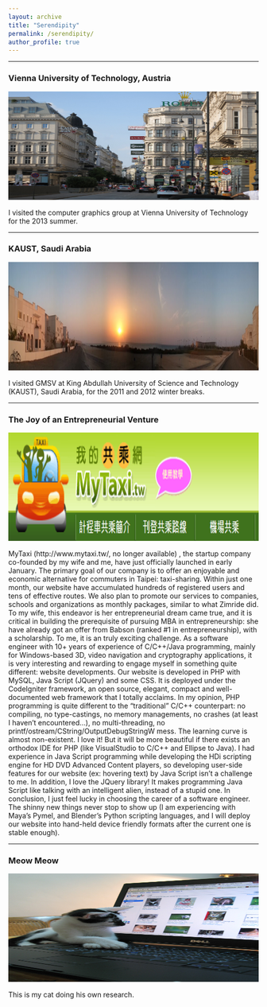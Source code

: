```yaml
---
layout: archive
title: "Serendipity"
permalink: /serendipity/
author_profile: true
---
```


<hr>

<h3>Vienna University of Technology, Austria</h3>
<p><a href="/files/vienna.jpg"><img class="wp-image-50 alignnone" src="/files/vienna.jpg" alt="vienna" width="600" height="218"></a></p>
<p>I visited the computer graphics group at Vienna University of Technology for the 2013 summer.</p>

<hr>


<h3>KAUST, Saudi Arabia</h3>
<p><a href="/files/KAUST.jpg"><img class="wp-image-50 alignnone" src="/files/KAUST.jpg" alt="KAUST" width="600" height="218"></a></p>
<p>I visited GMSV at King Abdullah University of Science and Technology (KAUST), Saudi Arabia, for the 2011 and 2012 winter breaks.</p>

<hr>

<h3>The Joy of an Entrepreneurial Venture</h3>
<p><a href="/files/mytaxi.png"><img class="wp-image-50 alignnone" src="/files/mytaxi.png" alt="KAUST" width="600" height="218"></a></p>
<p>MyTaxi (http://www.mytaxi.tw/, no longer available) , the startup company co-founded by my wife and me, have just officially launched in early January. The primary goal of our company is to offer an enjoyable and economic alternative for commuters in Taipei: taxi-sharing. Within just one month, our website have accumulated hundreds of registered users and tens of effective routes. We also plan to promote our services to companies, schools and organizations as monthly packages, similar to what Zimride did.
To my wife, this endeavor is her entrepreneurial dream came true, and it is critical in building the prerequisite of pursuing MBA in entrepreneurship: she have already got an offer from Babson (ranked #1 in entrepreneurship), with a scholarship. To me, it is an truly exciting challenge. As a software engineer with 10+ years of experience of C/C++/Java programming, mainly for Windows-based 3D, video navigation and cryptography applications, it is very interesting and rewarding to engage myself in something quite different: website developments.
Our website is developed in PHP with MySQL, Java Script (JQuery) and some CSS. It is deployed under the CodeIgniter framework, an open source, elegant, compact and well-documented web framework that I totally acclaims. In my opinion, PHP programming is quite different to the “traditional” C/C++ counterpart: no compiling, no type-castings, no memory managements, no crashes (at least I haven’t encountered…), no multi-threading, no printf/ostream/CString/OutputDebugStringW mess. The learning curve is almost non-existent. I love it! But it will be more beautiful if there exists an orthodox IDE for PHP (like VisualStudio to C/C++ and Ellipse to Java). I had experience in Java Script programming while developing the HDi scripting engine for HD DVD Advanced Content players, so developing user-side features for our website (ex: hovering text) by Java Script isn’t a challenge to me. In addition, I love the JQuery library! It makes programming Java Script like talking with an intelligent alien, instead of a stupid one.
In conclusion, I just feel lucky in choosing the career of a software engineer. The shinny new things never stop to show up (I am experiencing with Maya’s Pymel, and Blender’s Python scripting languages, and I will deploy our website into hand-held device friendly formats after the current one is stable enough).</p>

<hr>

<h3>Meow Meow</h3>
<p><a href="/files/meowmeow.jpg"><img class="wp-image-50 alignnone" src="/files/meowmeow.jpg" alt="KAUST" width="600" height="218"></a></p>
<p>This is my cat doing his own research.</p>